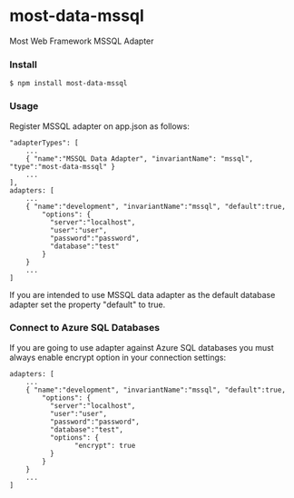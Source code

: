 # most-data-mssql
Most Web Framework MSSQL Adapter

### Install
    $ npm install most-data-mssql

### Usage
Register MSSQL adapter on app.json as follows:

    "adapterTypes": [
        ...
        { "name":"MSSQL Data Adapter", "invariantName": "mssql", "type":"most-data-mssql" }
        ...
    ],
    adapters: [
        ...
        { "name":"development", "invariantName":"mssql", "default":true,
            "options": {
              "server":"localhost",
              "user":"user",
              "password":"password",
              "database":"test"
            }
        }
        ...
    ]

If you are intended to use MSSQL data adapter as the default database adapter set the property "default" to true.

### Connect to Azure SQL Databases

If you are going to use adapter against Azure SQL databases you must always enable encrypt option in your connection settings:

    adapters: [
        ...
        { "name":"development", "invariantName":"mssql", "default":true,
            "options": {
              "server":"localhost",
              "user":"user",
              "password":"password",
              "database":"test",
              "options": {
                    "encrypt": true
              }
            }
        }
        ...
    ]
